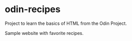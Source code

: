 # odin-recipes

Project to learn the basics of HTML from the Odin Project.

Sample website with favorite recipes.
